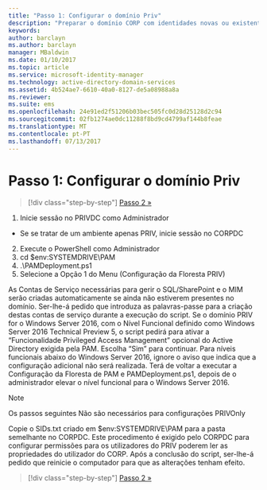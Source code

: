 ```yaml
---
title: "Passo 1: Configurar o domínio Priv"
description: "Preparar o domínio CORP com identidades novas ou existentes para ser gerido pelo Privileged Identity Manager através de scripts"
keywords: 
author: barclayn
ms.author: barclayn
manager: MBaldwin
ms.date: 01/10/2017
ms.topic: article
ms.service: microsoft-identity-manager
ms.technology: active-directory-domain-services
ms.assetid: 4b524ae7-6610-40a0-8127-de5a08988a8a
ms.reviewer: 
ms.suite: ems
ms.openlocfilehash: 24e91ed2f51206b03bec505fc0d28d25128d2c94
ms.sourcegitcommit: 02fb1274ae0dc11288f8bd9cd4799af144b8feae
ms.translationtype: MT
ms.contentlocale: pt-PT
ms.lasthandoff: 07/13/2017
---
```

# Passo 1: Configurar o domínio Priv
<a id="step-1-configuring-the-priv-domain" class="xliff"></a>

>[!div class="step-by-step"]
[Passo 2 »](sp1-step2-configuring-corp-domain.md)

1. Inicie sessão no PRIVDC como Administrador
  * Se se tratar de um ambiente apenas PRIV, inicie sessão no CORPDC
2. Execute o PowerShell como Administrador
3. cd $env:SYSTEMDRIVE\PAM
4. .\PAMDeployment.ps1
5. Selecione a Opção 1 do Menu (Configuração da Floresta PRIV)


As Contas de Serviço necessárias para gerir o SQL/SharePoint e o MIM serão criadas automaticamente se ainda não estiverem presentes no domínio. Ser-lhe-á pedido que introduza as palavras-passe para a criação destas contas de serviço durante a execução do script.
Se o domínio PRIV for o Windows Server 2016, com o Nível Funcional definido como Windows Server 2016 Technical Preview 5, o script pedirá para ativar a “Funcionalidade Privileged Access Management” opcional do Active Directory exigida pela PAM. Escolha “Sim” para continuar.
Para níveis funcionais abaixo do Windows Server 2016, ignore o aviso que indica que a configuração adicional não será realizada. Terá de voltar a executar a Configuração da Floresta de PAM e PAMDeployment.ps1, depois de o administrador elevar o nível funcional para o Windows Server 2016.

>[!NOTE]
>Os passos seguintes Não são necessários para configurações PRIVOnly

Copie o SIDs.txt criado em $env:SYSTEMDRIVE\PAM para a pasta semelhante no CORPDC. Este procedimento é exigido pelo CORPDC para configurar permissões para os utilizadores do PRIV poderem ler as propriedades do utilizador do CORP.
Após a conclusão do script, ser-lhe-á pedido que reinicie o computador para que as alterações tenham efeito.

>[!div class="step-by-step"]
[Passo 2 »](sp1-step2-configuring-corp-domain.md)
